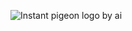 ![Instant pigeon logo by ai](https://github.com/CandasKat/instant-pigeon/assets/91725854/d3b258f7-a589-43d5-bd1b-69bf9ee7aed9)
